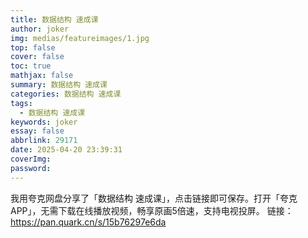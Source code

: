 ```yaml
---
title: 数据结构 速成课
author: joker
img: medias/featureimages/1.jpg
top: false
cover: false
toc: true
mathjax: false
summary: 数据结构 速成课
categories: 数据结构 速成课
tags:
  - 数据结构 速成课
keywords: joker
essay: false
abbrlink: 29171
date: 2025-04-20 23:39:31
coverImg:
password:
---
```


我用夸克网盘分享了「数据结构 速成课」，点击链接即可保存。打开「夸克APP」，无需下载在线播放视频，畅享原画5倍速，支持电视投屏。
链接：https://pan.quark.cn/s/15b76297e6da

